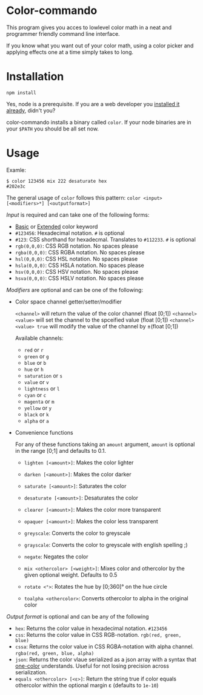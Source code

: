 Color-commando
==============
This program gives you acces to lowlevel color math in a neat and programmer friendly command line interface.

If you know what you want out of your color math, using a color picker and applying effects one at a time simply takes to long.


Installation
============
```
npm install
```

Yes, node is a prerequisite. If you are a web developer you [installed it already](https://github.com/joyent/node/wiki/Installation), didn't you?

color-commando installs a binary called `color`. If your node binaries are in your `$PATH` you should be all set now.

Usage
=====
Examle:
```
$ color 123456 mix 222 desaturate hex
#202e3c
```

The general usage of `color` follows this pattern:
`color <input> [<modifiers>*] [<outputformat>]`

*Input* is required and can take one of the following forms:
* [Basic](http://www.w3.org/TR/css3-color/#html4) or [Extended](http://www.w3.org/TR/css3-color/#svg-color) color keyword
* `#123456`: Hexadecimal notation. `#` is optional
* `#123`: CSS shorthand for hexadecmal. Translates to `#112233`. `#` is optional
* `rgb(0,0,0)`: CSS RGB notation. No spaces please
* `rgba(0,0,0)`: CSS RGBA notation. No spaces please
* `hsl(0,0,0)`: CSS HSL notation. No spaces please
* `hsla(0,0,0)`: CSS HSLA notation. No spaces please
* `hsv(0,0,0)`: CSS HSV notation. No spaces please
* `hsva(0,0,0)`: CSS HSLV notation. No spaces please

*Modifiers* are optional and can be one of the following:
* Color space channel getter/setter/modifier

  `<channel>` will return the value of the color channel (float [0;1])
  `<channel> <value>` will set the channel to the spceified value (float [0;1])
  `<channel> <value> true` will modify the value of the channel by ±(float [0;1])

  Available channels:
    * `red` or `r`
    * `green` or `g`
    * `blue` or `b`
    * `hue` or `h`
    * `saturation` or `s`
    * `value` or `v`
    * `lightness` or `l`
    * `cyan` or `c`
    * `magenta` or `m`
    * `yellow` or `y`
    * `black` or `k`
    * `alpha` or `a`

* Convenience functions

  For any of these functions taking an `amount` argument, `amount` is optional in the range [0;1] and defaults to 0.1.
    * `lighten [<amount>]`: Makes the color lighter
    * `darken [<amount>]`: Makes the color darker

    * `saturate [<amount>]`: Saturates the color
    * `desaturate [<amount>]`: Desaturates the color

    * `clearer [<amount>]`: Makes the color more transparent
    * `opaquer [<amount>]`: Makes the color less transparent

    * `greyscale`: Converts the color to greyscale
    * `grayscale`: Converts the color to greyscale with english spelling ;)

    * `negate`: Negates the color
    * `mix <othercolor> [<weight>]`: Mixes color and othercolor by the given optional weight. Defaults to 0.5
    * `rotate <°>`: Rotates the hue by [0;360]° on the hue circle
    * `toalpha <othercolor>`: Converts othercolor to alpha in the original color

*Output format* is optional and can be any of the following
* `hex`: Returns the color value in hexadecimal notation. `#123456`
* `css`: Returns the color value in CSS RGB-notation. `rgb(red, green, blue)`
* `cssa`: Returns the color value in CSS RGBA-notation with alpha channel. `rgba(red, green, blue, alpha)`
* `json`: Returns the color vlaue serialized as a json array with a syntax that [one-color](https://github.com/One-com/one-color) understands. Useful for not losing precision across serialization.
* `equals <othercolor> [<ε>]`: Return the string true if color equals othercolor within the optional margin ε (defaults to `1e-10`)
